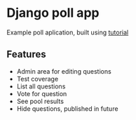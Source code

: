 # Django poll app

Example poll aplication, built using [tutorial](https://docs.djangoproject.com/en/1.11/intro)

## Features

* Admin area for editing questions
* Test coverage
* List all questions
* Vote for question
* See pool results
* Hide questions, published in future

